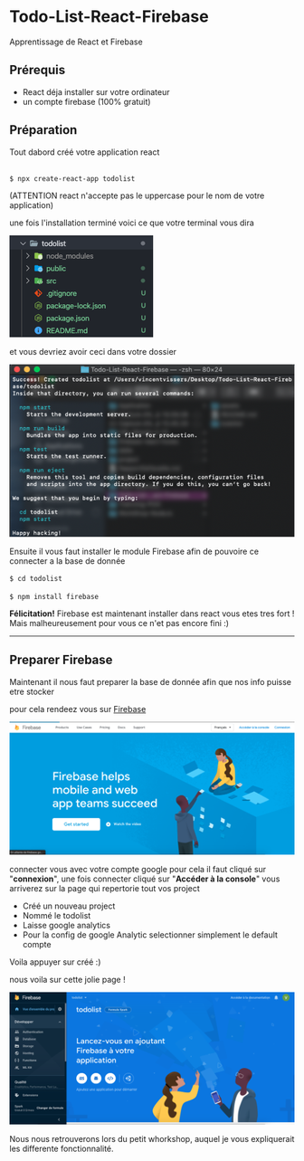 # Todo-List-React-Firebase
Apprentissage de React et Firebase

## Prérequis

- React déja installer sur votre ordinateur
- un compte firebase (100% gratuit)

## Préparation

Tout dabord créé votre application react 
```

$ npx create-react-app todolist 

```
(ATTENTION react n'accepte pas le uppercase pour le nom de votre application)

une fois l'installation terminé voici ce que votre terminal vous dira 

<img src='assets/endTerminal.png' alt="endTerminal"/>

et vous devriez avoir ceci dans votre dossier

 <img src='assets/folder.png' alt="folder"/>


Ensuite il vous faut installer le module Firebase afin de pouvoire ce connecter a la base de donnée 

```
$ cd todolist

$ npm install firebase

```

**Félicitation!** Firebase est maintenant installer dans react vous etes tres fort ! Mais malheureusement pour vous ce n'et pas encore fini :)
<hr>

## Preparer Firebase

Maintenant il nous faut preparer la base de donnée afin que nos info puisse etre stocker

pour cela rendeez vous sur [Firebase](https://firebase.google.com/)

<img src='assets/firebase.png' alt='firebase' />

connecter vous avec votre compte google pour cela il faut cliqué sur "**connexion**", une fois connecter cliqué sur "**Accéder à la console**" vous arriverez sur la page qui repertorie tout vos project

- Créé un nouveau project 
- Nommé le todolist
- Laisse google analytics
- Pour la config de google Analytic selectionner simplement le default compte 

Voila appuyer sur créé :) 

nous voila sur cette jolie page ! 

<img src='assets/acceuilleProject.png' alt='acceuilleProject'/>

Nous nous retrouverons lors du petit whorkshop, auquel je vous expliquerait les differente fonctionnalité.
